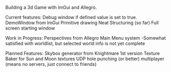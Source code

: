 Building a 3d Game with ImGui and Allegro.

Current features:
	Debug window if defined value is set to true.
	DemoWindow from ImGui
	Primitive drawing
	Neat Structuring (so far)
	Full screen starting window

Work in Progress:
	Perspectives from Allegro
	Main Menu system -Somewhat satisfied with worldlist, but selected world info is not yet complete

Planned Features:
	Skybox generator from Knightmare 1st version
	Texture Baker for Sun and Moon textures
	UDP hole punching (or better) multiplayer (means no servers, just connect to friends)